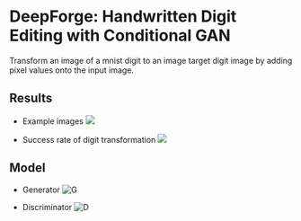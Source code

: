 # DeepForge: Handwritten Digit Editing with Conditional GAN
Transform an image of a mnist digit to an image target digit image by adding pixel values onto the input image.

## Results
- Example images
![](https://merry.ee.ncku.edu.tw/~andycscsmaple/storage/deepForge/DeepForge.PNG)

- Success rate of digit transformation
![](https://merry.ee.ncku.edu.tw/~andycscsmaple/storage/deepForge/DeepForge_acc.PNG)

## Model
- Generator
![G](https://merry.ee.ncku.edu.tw/~andycscsmaple/storage/deepForge/DeepForge_G.PNG)

- Discriminator
![D](https://merry.ee.ncku.edu.tw/~andycscsmaple/storage/deepForge/DeepForge_D.PNG)
